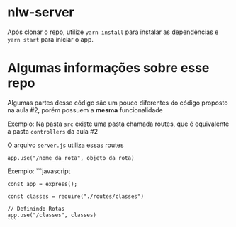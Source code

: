 # nlw-server

Após clonar o repo, utilize `yarn install` para instalar as dependências e `yarn start` para iniciar o app.

# Algumas informações sobre esse repo
Algumas partes desse código são um pouco diferentes do código proposto na aula #2,
porém possuem a **mesma** funcionalidade

Exemplo:
  Na pasta `src` existe uma pasta chamada routes, que é equivalente à pasta `controllers`
  da aula #2

  O arquivo `server.js` utiliza essas routes
  ```
  app.use("/nome_da_rota", objeto da rota)
  ```

  Exemplo:
    ```javascript
    
    const app = express();

    const classes = require("./routes/classes")

    // Definindo Rotas
    app.use("/classes", classes)
    ```
